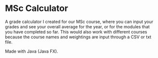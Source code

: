# MSc Calculator
A grade calculator I created for our MSc course, where you can input your grades and see your overall average for the year, or for the modules that you have completed so far. This would also work with different courses because the course names and weightings are input through a CSV or txt file.

Made with Java (Java FX). 

